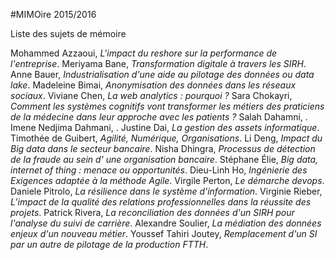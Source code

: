 #MIMOire 2015/2016

Liste des sujets de mémoire

Mohammed Azzaoui, *L'impact du reshore sur la performance de l'entreprise*.
Meriyama Bane, *Transformation digitale à travers les SIRH*.
Anne Bauer, *Industrialisation d'une aide au pilotage des données ou data lake*.
Madeleine Bimai, *Anonymisation des données dans les réseaux sociaux*.
Viviane Chen, *La web analytics : pourquoi ?*
Sara Chokayri, *Comment les systèmes cognitifs vont transformer les métiers des praticiens de la médecine dans leur approche avec les patients ?*
Salah Dahamni, .
Imene Nedjima Dahmani, .
Justine Dai, *La gestion des assets informatique*.
Timothée de Guibert, *Agilité, Numérique, Organisations*.
Li Deng, *Impact du Big data dans le secteur bancaire*.
Nisha Dhingra, *Processus de détection de la fraude au sein d' une organisation bancaire*.
Stéphane Élie, *Big data,  internet of thing  : menace ou opportunités*.
Dieu-Linh Ho, *Ingénierie des Exigences adaptée à la méthode Agile*.
Virgile Perton, *Le démarche devops*.
Daniele Pitrolo, *La résilience dans le système d'information*.
Virginie Rieber, *L’impact de la qualité des relations professionnelles dans la réussite des projets*.
Patrick Rivera, *La reconciliation des données d'un SIRH pour l'analyse du suivi de carrière*.
Alexandre Soulier, *La médiation des données enjeux d'un nouveau métier*.
Youssef Tahiri Joutey, *Remplacement d'un SI par un autre de pilotage de la production FTTH*.
